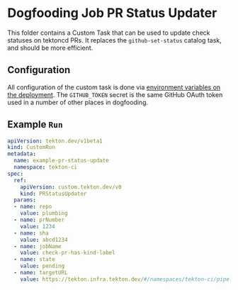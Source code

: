 # Dogfooding Job PR Status Updater

This folder contains a Custom Task that can be used to update check statuses on tektoncd PRs. It replaces the
`github-set-status` catalog task, and should be more efficient.

## Configuration

All configuration of the custom task is done via [environment variables on the deployment](./config/500-controller.yaml).
The `GITHUB_TOKEN` secret is the same GitHub OAuth token used in a number of other places in dogfooding.

## Example `Run`

```yaml
apiVersion: tekton.dev/v1beta1
kind: CustomRun
metadata:
  name: example-pr-status-update
  namespace: tekton-ci
spec:
  ref:
    apiVersion: custom.tekton.dev/v0
    kind: PRStatusUpdater
  params:
  - name: repo
    value: plumbing
  - name: prNumber
    value: 1234
  - name: sha
    value: abcd1234
  - name: jobName
    value: check-pr-has-kind-label
  - name: state
    value: pending
  - name: targetURL
    value: https://tekton.infra.tekton.dev/#/namespaces/tekton-ci/pipelineruns/a7afce10-a0a5-check-pr-has-kind-label-failure
```
